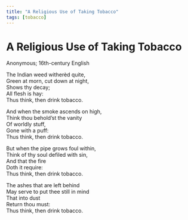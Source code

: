 ```yaml
---
title: "A Religious Use of Taking Tobacco"
tags: [tobacco]
---
```


# A Religious Use of Taking Tobacco

Anonymous; 16th-century English

The Indian weed witherèd quite,  
Green at morn, cut down at night,  
Shows thy decay;  
All flesh is hay:  
Thus think, then drink tobacco.  

And when the smoke ascends on high,  
Think thou behold’st the vanity  
Of worldly stuff,  
Gone with a puff:  
Thus think, then drink tobacco.  

But when the pipe grows foul within,  
Think of thy soul defiled with sin,  
And that the fire  
Doth it require:  
Thus think, then drink tobacco.  

The ashes that are left behind  
May serve to put thee still in mind  
That into dust  
Return thou must:  
Thus think, then drink tobacco.  
